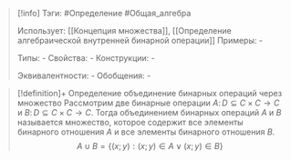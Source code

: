 > [!info]
> Тэги: #Определение #Общая_алгебра 
> 
> Использует: [[Концепция множества]], [[Определение aлгебраической внутренней бинарной операции]]
> Примеры: *-*
> 
> Типы: *-*
> Свойства: *-*
> Конструкции: *-*
> 
> Эквивалентности: *-*
> Обобщения: *-*

> [!definition]+ Определение объединение бинарных операций через множество
> Рассмотрим две бинарные операции $A\colon D\subseteq C\times C \to C$ и $B\colon D\subseteq C\times C \to C$. Тогда объединением бинарных операций $A$ и $B$ называется множество, которое содержит все элементы бинарного отношения $A$ и все элементы бинарного отношения $B$. $$A\cup B=\{(x; y): (x; y)\in A \lor (x; y)\in B\}$$